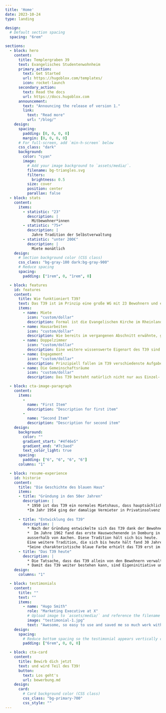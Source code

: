 ```yaml
---
title: 'Home'
date: 2023-10-24
type: landing

design:
  # Default section spacing
  spacing: "6rem"

sections:
  - block: hero
    content:
      title: Templergraben 39
      text: Evangelisches Studentenwohnheim
      primary_action:
        text: Get Started
        url: https://hugoblox.com/templates/
        icon: rocket-launch
      secondary_action:
        text: Read the docs
        url: https://docs.hugoblox.com
      announcement:
        text: "Announcing the release of version 1."
        link:
          text: "Read more"
          url: "/blog/"
    design:
      spacing:
        padding: [0, 0, 0, 0]
        margin: [0, 0, 0, 0]
      # For full-screen, add `min-h-screen` below
      css_class: "dark"
      background:
        color: "cyan"
        image:
          # Add your image background to `assets/media/`.
          filename: bg-triangles.svg
          filters:
            brightness: 0.5
          size: cover
          position: center
          parallax: false
  - block: stats
    content:
      items:
        - statistic: "23"
          description: |
            Mitbewohner*innen
        - statistic: "75+"
          description: |
            Jahre Tradition der Selbstverwaltung
        - statistic: "unter 200€"
          description: |
            Miete monätlich
    design:
      # Section background color (CSS class)
      css_class: "bg-gray-100 dark:bg-gray-900"
      # Reduce spacing
      spacing:
        padding: ["1rem", 0, "1rem", 0]

  - block: features
    id: features
    content:
      title: Wie funktioniert T39?
      text: Das T39 ist im Prinzip eine große WG mit 23 Bewohnern und ein paar Besonderheiten.
      items:
        - name: Miete
          icon: "custom/dollar"
          description: Formal ist die Evangelischen Kirche im Rheinland freier Träger des Gebäudes. Das bedeutet, die Kirche ist Eigentümer, verlangt aber keine Abgaben von uns. Weiter haben wir im Gegensatz zu anderen Wohnheimen keine Angestellten wie Reinigungsfachkräfte oder einen Hausmeister. Somit bleiben im wesentliche Grundbesitzabgaben an die Stadt Aachen und die Kosten für Wasser, Strom und Gas.
        - name: Hausarbeiten
          icon: "custom/dollar"
          description: Wie bereits im vergangenen Abschnitt erwähnte, gibt es weder bezahlte Reinigungskräfte, Hausmeister, noch einen Vermieter im herkömmlichen Sinne. Das T39 ist selbstverwaltet, was in Nordrhein-Westfalen einzigartig ist. Dadurch haben wir eine Menge Freiheiten, die zwangsläufig auch mit Verpflichtungen einhergehen. Dazu wird zu Beginn jedes Semesters eine Hausverwaltung aus drei Mitbewohnern gewählt, die Aufgaben verteilt und sich um die Belange des Hauses kümmert.
        - name: Doppelzimmer
          icon: "custom/dollar"
          description: Eine weitere wissenswerte Eigenart des T39 sind die Doppelzimmer im Erdgeschoss. Jeder Neuzugang wohnt für die erste Zeit im Doppelzimmer und zieht erst später in ein Einzelzimmer in eine der oberen Etagen. Obwohl viele Menschen anfangs überrascht darauf reagieren, hat sich dies bis heute bewährt. Die Bewohner haben so die Möglichkeit, in Sachen Gemeinschaft vieles zu lernen. Wichtig sind hier Flexibilität und Sensibilität im Umgang mit anderen Menschen. Dies ist auch der Geist, der als Grundidee über dem T39 schwebt und den enormen Zusammenhalt ausmacht. Die Miete im Doppelzimmer beträgt zurzeit 96 Euro.
        - name: Engagement
          icon: "custom/dollar"
          description: Prinzipiell fallen im T39 verschiedenste Aufgaben an. Wird beispielsweise eine Renovierung beschlossen, werden Ideen gesammelt, die Ausführung und Materialbeschaffung geplant und schlussendlich die Renovierung umgesetzt. Ausserdem gibt es dauerhafte Aufgaben wie die Server Administration oder die Verantwortung für einen der Gemeinschaftsräume. Jeder kann also seine Ideen, Stärken und Projekte umsetzen. Wir freuen uns auf deine.
        - name: Die Gemeinschaftsräume
          icon: "custom/dollar"
          description: Das T39 besteht natürlich nicht nur aus Einzel- und Doppelzimmern. Als Gemeinschaftsräume haben wir unser Wohnzimmer, die Küche und unseren kleinen Garten zur Verfügung. Hier entstehen gemeinschaftliche Aktionen, wie z.B. gemeinsames Kochen, abendliches Zusammensitzen und verschiedene gemeinsam organisierte Feten, wie die jährlich stattfindenden Feuerzangenbowle und Cocktailparty.

  - block: cta-image-paragraph
    content:
      items:
        -
          name: "First Item"
          description: "Description for first item"
        -
          name: "Second Item"
          description: "Description for second item"
    design:
      background:
        color: ""
        gradient_start: "#4f46e5"
        gradient_end: "#7c3aed"
        text_color_light: true
      spacing:
        padding: ["6", "6", "6", "6"]
      columns: "1"

  - block: resume-experience
    id: historie
    content:
      title: "Die Geschichte des blauen Haus"
      items:
      - title: "Gründung in den 50er Jahren"
        description: |
          * 1950 ist das T39 ein normales Mietshaus, dass hauptsächlich von Studenten bewohnt wird. Zu der Zeit schließt die Evangelische Kirche, dank der Eigeninitiative der damaligen Mieter (die ersten Bewohner des T39), mit dem damaligem Vermieter einen Vertrag über eine zwölfjährige Miete für den ersten, zweiten und den dritten Stock ab, wo diverse Einzelzimmer, Doppelzimmer und ein Gemeinschaftsräume entstehen.
          *Im Jahr 1954 ging der damalige Vermieter in Privatinsolvenz und das Haus wurde Zwangsversteigert. Die Evangelische Kirche entschloss sich dazu, die Immobilie zu erwerben und bekam bei der Versteigerung 1956 den Zuschuss. Das T39 ging für 7000 DM und 3000 DM Gebühren in den Besitz der Landeskirche über.
      
      - title: "Entwicklung des T39"
        description: |
          * Nach der Gründung entwickelte sich das T39 dank der Bewohner rasant. Dank vieler Sachspenden und Finanzhilfen konnten sofort nach dem Erwerb des Wohnheims die ersten Renovierungs- und Umbauarbeiten erfolgen. In den folgenden Jahren bis heute fanden zahlreiche weitere Renovierungen statt.
          *  Im Jahre 1962 fand das erste Hauswochenende in Domburg in Holland statt, eine gemeinsamer Kurzurlaub aller Bewohner 
          ausserhalb von Aachen. Diese Tradition hält sich bis heute.
          Eine weitere Tradition, die sich bis heute hält fand 30 Jahre später im Jahre 1992 ihren Anfang. In diesem Jahr wurden zu ersten Mal im Sommer eine Cocktailparty und als Gegengewicht im Winter die große Feuerzangenbowle veranstaltet. Diese Events werden seitdem Jahr für Jahr im T39 gefeiert.
          *Seine charakteristische blaue Farbe erhielt das T39 erst im Jahre 1997. Zwei Jahre später startete mit dem Anschluss an das Hochschulnetz die digitale Revolution. Unseren ökologischen Fußabdruck konnten wir mit der Installation einer Solarthermieanlage auf unserem Dach im Jahr 2009 verbessern.
      - title: "Das T39 heute"
        description: |
          * Die Tatsache, dass das T39 allein von den Bewohnern verwaltet wird, ist in Nordrhein-Westfalen einzigartig. Das bedeutet für die Bewohner die Chance, eigenständig Entscheidungen zu treffen, Ideen zu verwirklichen und somit die Entwicklung einer eigenen Persönlichkeit.
          * Damit das T39 weiter bestehen kann, sind Eigeninitiative und Verantwortung aller Bewohner für sich selbst und für die ganze Gemeinschaft unbedingt erforderlich. Anfallende Arbeiten sollen natürlich nicht nur widerwillig erledigt werden. Aus diesem Grund sind größere Aufgaben in Gruppen aufgeteilt und werden nach Fertigstellung in der Regel gefeiert.
    design:
      columns: "1"

  - block: testimonials
    content:
      title: ""
      text: ""
      items:
        - name: "Hugo Smith"
          role: "Marketing Executive at X"
          # Upload image to `assets/media/` and reference the filename here
          image: "testimonial-1.jpg"
          text: "Awesome, so easy to use and saved me so much work with the swappable pre-designed sections!"
    design:
      spacing:
        # Reduce bottom spacing so the testimonial appears vertically centered between sections
        padding: ["6rem", 0, 0, 0]

  - block: cta-card
    content:
      title: Bewirb dich jetzt
      text: und wird Teil des T39!
      button:
        text: Los geht's
        url: bewerbung.md
    design:
      card:
        # Card background color (CSS class)
        css_class: "bg-primary-700"
        css_style: ""
---
```

